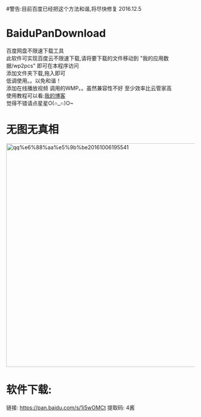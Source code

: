 #警告:目前百度已经把这个方法和谐,将尽快修复 2016.12.5
# BaiduPanDownload
百度网盘不限速下载工具</br>
此软件可实现百度云不限速下载,请将要下载的文件移动到     "我的应用数据/wp2pcs" 即可在本程序访问</br>
添加文件夹下载,拖入即可</br>
低调使用。。以免和谐！</br>
添加在线播放视频 调用的WMP。。虽然兼容性不好 至少效率比云管家高</br>
使用教程可以看:<a href="http://www.mrs4s.top/2016/10/06/%E3%80%90c%E5%B0%8F%E5%B7%A5%E5%85%B7%E3%80%91%E7%99%BE%E5%BA%A6%E7%BD%91%E7%9B%98%E4%B8%8D%E9%99%90%E9%80%9F%E4%B8%8B%E8%BD%BD%E5%B7%A5%E5%85%B7/">我的博客</a></br>
觉得不错请点星星O(∩_∩)O~</br>

# 无图无真相
<img class="alignnone size-full wp-image-99" src="http://www.mrs4s.top/wp-content/uploads/2016/10/QQ截图20161006195541.png" alt="qq%e6%88%aa%e5%9b%be20161006195541" width="721" height="597" />

# 软件下载:
链接: <a href="https://pan.baidu.com/s/1i5wOMCt">https://pan.baidu.com/s/1i5wOMCt</a> 提取码: 4酱
